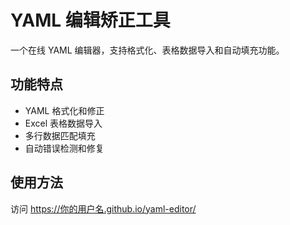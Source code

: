 # YAML 编辑矫正工具

一个在线 YAML 编辑器，支持格式化、表格数据导入和自动填充功能。

## 功能特点

- YAML 格式化和修正
- Excel 表格数据导入
- 多行数据匹配填充
- 自动错误检测和修复

## 使用方法

访问 https://你的用户名.github.io/yaml-editor/ 